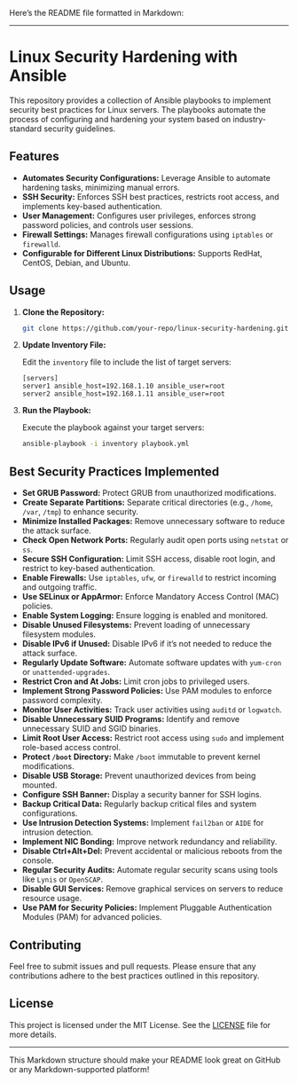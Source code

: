 Here’s the README file formatted in Markdown:

---

# Linux Security Hardening with Ansible

This repository provides a collection of Ansible playbooks to implement security best practices for Linux servers. The playbooks automate the process of configuring and hardening your system based on industry-standard security guidelines.

## Features

- **Automates Security Configurations:** Leverage Ansible to automate hardening tasks, minimizing manual errors.
- **SSH Security:** Enforces SSH best practices, restricts root access, and implements key-based authentication.
- **User Management:** Configures user privileges, enforces strong password policies, and controls user sessions.
- **Firewall Settings:** Manages firewall configurations using `iptables` or `firewalld`.
- **Configurable for Different Linux Distributions:** Supports RedHat, CentOS, Debian, and Ubuntu.

## Usage

1. **Clone the Repository:**

   ```bash
   git clone https://github.com/your-repo/linux-security-hardening.git
   ```

2. **Update Inventory File:**

   Edit the `inventory` file to include the list of target servers:

   ```
   [servers]
   server1 ansible_host=192.168.1.10 ansible_user=root
   server2 ansible_host=192.168.1.11 ansible_user=root
   ```

3. **Run the Playbook:**

   Execute the playbook against your target servers:

   ```bash
   ansible-playbook -i inventory playbook.yml
   ```

## Best Security Practices Implemented

- **Set GRUB Password:** Protect GRUB from unauthorized modifications.
- **Create Separate Partitions:** Separate critical directories (e.g., `/home`, `/var`, `/tmp`) to enhance security.
- **Minimize Installed Packages:** Remove unnecessary software to reduce the attack surface.
- **Check Open Network Ports:** Regularly audit open ports using `netstat` or `ss`.
- **Secure SSH Configuration:** Limit SSH access, disable root login, and restrict to key-based authentication.
- **Enable Firewalls:** Use `iptables`, `ufw`, or `firewalld` to restrict incoming and outgoing traffic.
- **Use SELinux or AppArmor:** Enforce Mandatory Access Control (MAC) policies.
- **Enable System Logging:** Ensure logging is enabled and monitored.
- **Disable Unused Filesystems:** Prevent loading of unnecessary filesystem modules.
- **Disable IPv6 if Unused:** Disable IPv6 if it’s not needed to reduce the attack surface.
- **Regularly Update Software:** Automate software updates with `yum-cron` or `unattended-upgrades`.
- **Restrict Cron and At Jobs:** Limit cron jobs to privileged users.
- **Implement Strong Password Policies:** Use PAM modules to enforce password complexity.
- **Monitor User Activities:** Track user activities using `auditd` or `logwatch`.
- **Disable Unnecessary SUID Programs:** Identify and remove unnecessary SUID and SGID binaries.
- **Limit Root User Access:** Restrict root access using `sudo` and implement role-based access control.
- **Protect `/boot` Directory:** Make `/boot` immutable to prevent kernel modifications.
- **Disable USB Storage:** Prevent unauthorized devices from being mounted.
- **Configure SSH Banner:** Display a security banner for SSH logins.
- **Backup Critical Data:** Regularly backup critical files and system configurations.
- **Use Intrusion Detection Systems:** Implement `fail2ban` or `AIDE` for intrusion detection.
- **Implement NIC Bonding:** Improve network redundancy and reliability.
- **Disable Ctrl+Alt+Del:** Prevent accidental or malicious reboots from the console.
- **Regular Security Audits:** Automate regular security scans using tools like `Lynis` or `OpenSCAP`.
- **Disable GUI Services:** Remove graphical services on servers to reduce resource usage.
- **Use PAM for Security Policies:** Implement Pluggable Authentication Modules (PAM) for advanced policies.

## Contributing

Feel free to submit issues and pull requests. Please ensure that any contributions adhere to the best practices outlined in this repository.

## License

This project is licensed under the MIT License. See the [LICENSE](LICENSE) file for more details.

---

This Markdown structure should make your README look great on GitHub or any Markdown-supported platform!